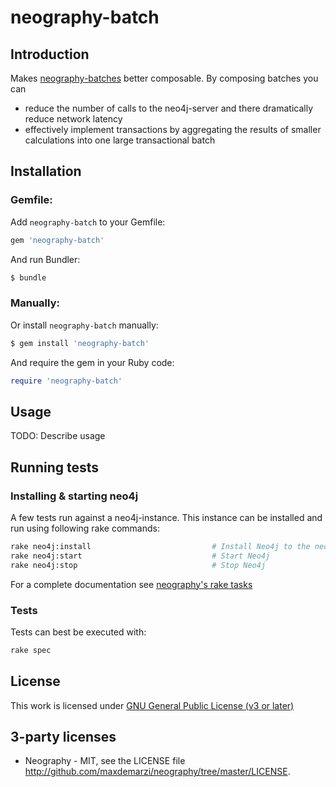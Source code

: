 # neography-batch

## Introduction
Makes [neography-batches](https://github.com/maxdemarzi/neography/wiki/Batch "Neography Batch") better composable. By composing batches you can
* reduce the number of calls to the neo4j-server and there dramatically reduce network latency
* effectively implement transactions by aggregating the results of smaller calculations into one large transactional batch

## Installation
### Gemfile:

Add `neography-batch` to your Gemfile:

```ruby
gem 'neography-batch'
```
And run Bundler:

```sh
$ bundle
```
### Manually:
Or install `neography-batch` manually:
```sh
$ gem install 'neography-batch'
```
And require the gem in your Ruby code:
```ruby
require 'neography-batch'
```
## Usage
TODO: Describe usage

## Running tests
### Installing & starting neo4j
A few tests run against a neo4j-instance. This instance can be installed and run using following rake commands:
```sh
rake neo4j:install                           # Install Neo4j to the neo4j directory under your project
rake neo4j:start                             # Start Neo4j
rake neo4j:stop                              # Stop Neo4j
```
For a complete documentation see [neography's rake tasks](https://github.com/maxdemarzi/neography/wiki/Rake-tasks "Rake tasks")
### Tests
Tests can best be executed with:
```sh
rake spec
```
## License
This work is licensed under [GNU General Public License (v3 or later)](http://www.gnu.org/licenses/gpl-3.0.html)

## 3-party licenses
* Neography - MIT, see the LICENSE file http://github.com/maxdemarzi/neography/tree/master/LICENSE.
